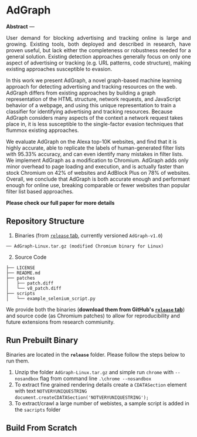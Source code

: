 # AdGraph
**Abstract** — <p align="justify"> User demand for blocking advertising and tracking online is large and growing. Existing tools, both deployed and described in research, have proven useful, but lack either the completeness or robustness needed for a general solution. Existing detection approaches generally focus on only one aspect of advertising or tracking (e.g. URL patterns, code structure), making existing approaches susceptible to evasion.

In this work we present AdGraph, a novel graph-based machine learning approach for detecting advertising and tracking resources on the web. AdGraph differs from existing approaches by building a graph representation of the HTML structure, network requests, and JavaScript behavior of a webpage, and using this unique representation to train a classifier for identifying advertising and tracking resources. Because AdGraph considers many aspects of the context a network request takes place in, it is less susceptible to the single-factor evasion techniques that flummox existing approaches.

We evaluate AdGraph on the Alexa top-10K websites, and find that it is highly accurate, able to replicate the labels of human-generated filter lists with 95.33% accuracy, and can even identify many mistakes in filter lists. We implement AdGraph as a modification to Chromium. AdGraph adds only minor overhead to page loading and execution, and is actually faster than stock Chromium on 42% of websites and AdBlock Plus on 78% of websites. Overall, we conclude that AdGraph is both accurate enough and performant enough for online use, breaking comparable or fewer websites than popular filter list based approaches.

</p>

**Please check our full paper for more details**

## Repository Structure

1. Binaries (from [`release` tab](https://github.com/uiowa-irl/AdGraph/releases), currently versioned `AdGraph-v1.0`)
```
── AdGraph-Linux.tar.gz (modified Chromium binary for Linux)
```
2. Source Code
```
├── LICENSE
├── README.md
├── patches
│   ├── patch.diff
│   └── v8_patch.diff
├── scripts
│   └── example_selenium_script.py
```
We provide both the binaries (**download them from GitHub's [`release` tab](https://github.com/uiowa-irl/AdGraph/releases)**) and source code (as Chromium patches) to allow for reproducibility and future extensions from research commiunity.

## Run Prebuilt Binary
Binaries are located in the **`release`** folder. Please follow the steps below to run them.

1. Unzip the folder `AdGraph-Linux.tar.gz` and simple run `chrome` with `--nosandbox` flag from command line 
```.\chrome --nosandbox```
2. To extract fine grained rendering details create a `CDATASection` element with text `NOTVERYUNIQUESTRING`
```document.createCDATASection('NOTVERYUNIQUESTRING');```
3. To extract/crawl a large number of webistes, a sample script is added in the `sacripts` folder

## Build From Scratch
